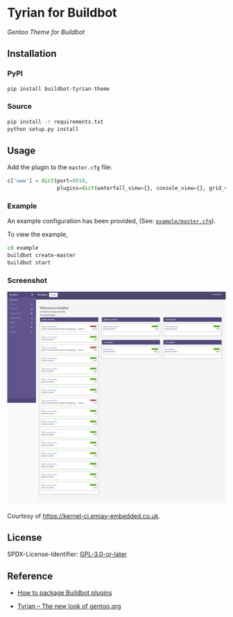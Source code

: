 # Tyrian for Buildbot

_Gentoo Theme for Buildbot_

## Installation

### PyPI

```sh
pip install buildbot-tyrian-theme
```

### Source

```sh
pip install -r requirements.txt
python setup.py install
```

## Usage

Add the plugin to the `master.cfg` file:

```python
c['www'] = dict(port=8010,
                plugins=dict(waterfall_view={}, console_view={}, grid_view={}, tyrian_view={}))
```

### Example

An example configuration has been provided, (See: [`example/master.cfg`](example/master.cfg)).

To view the example,

```sh
cd example
buildbot create-master
buildbot start
```

### Screenshot

![Screenshot](tyrian_buildbot.png)

Courtesy of <https://kernel-ci.emjay-embedded.co.uk>.

## License

SPDX-License-Identifier: [GPL-3.0-or-later][license]

## Reference

- [How to package Buildbot plugins][buildbot-plugins]

- [Tyrian – The new look of gentoo.org][tyrian]

[license]: https://spdx.org/licenses/GPL-3.0-or-later.html
[license-badge]: https://img.shields.io/badge/license-GPL--3.0--or--later-blue.svg?style=flat-square
[buildbot-plugins]: https://docs.buildbot.net/current/developer/plugins-publish.html
[tyrian]: https://gitweb.gentoo.org/sites/tyrian-theme.git
